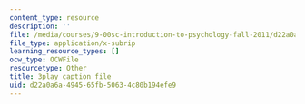 ```yaml
---
content_type: resource
description: ''
file: /media/courses/9-00sc-introduction-to-psychology-fall-2011/d22a0a6a494565fb50634c80b194efe9_2fbrl6WoIyo.srt
file_type: application/x-subrip
learning_resource_types: []
ocw_type: OCWFile
resourcetype: Other
title: 3play caption file
uid: d22a0a6a-4945-65fb-5063-4c80b194efe9
---
```

